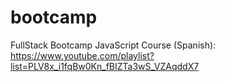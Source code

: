 # bootcamp


FullStack Bootcamp JavaScript Course (Spanish): https://www.youtube.com/playlist?list=PLV8x_i1fqBw0Kn_fBIZTa3wS_VZAqddX7
